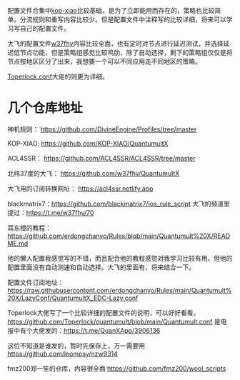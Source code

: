 
配置文件合集中[kop-xiao](KOP-XIAO.conf)比较基础，是为了立即能用而存在的，策略也比较简单。分流规则和重写内容比较少。但是配置文件中注释写的比较详细，将来可以学习写自己的配置文件。

大飞的配置文件[w37fhy](w37fhy.conf)内容比较全面，也有定时对节点进行延迟测试，并选择延迟低节点功能，但是策略组感觉比较鸡肋，除了自动选择，剩下的策略组仅仅是将节点按地区区分了出来，我想要一个可以不同应用走不同地区的策略。

[Toperlock.conf](Toperlock.conf)大佬的则更为详细。

# 几个仓库地址
神机规则： https://github.com/DivineEngine/Profiles/tree/master

KOP-XIAO: https://github.com/KOP-XIAO/QuantumultX

ACL4SSR： https://github.com/ACL4SSR/ACL4SSR/tree/master

北纬37度的大飞： https://github.com/w37fhy/QuantumultX

大飞用的订阅转换网址： https://acl4ssr.netlify.app

blackmatrix7：https://github.com/blackmatrix7/ios_rule_script
大飞的频道里提过：https://t.me/w37fhy/70

耳东橙的教程：https://github.com/erdongchanyo/Rules/blob/main/Quantumult%20X/README.md

他的懒人配置我感觉写的不错，而且配合他的教程感觉对我学习比较有用。但他的配置里面没有自动测速和自动选择。大飞的里面有，将来结合一下。

配置文件订阅地址：https://raw.githubusercontent.com/erdongchanyo/Rules/main/Quantumult%20X/LazyConf/QuantumultX_EDC-Lazy.conf

Toperlock大佬写了一个比较详细的配置文件的说明，可以好好看看。
https://github.com/Toperlock/quantumult/blob/main/Quantumult.conf
是电报中有个大佬发的：https://t.me/QuanXApp/3906136

这位不知道是谁发的，暂时先保存上，万一需要用
https://github.com/leompsy/nzw9314

fmz200郑一笙的仓库，内容很全面
https://github.com/fmz200/wool_scripts
